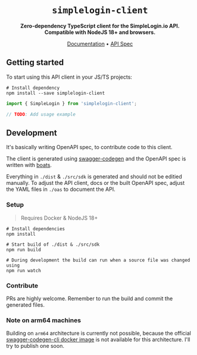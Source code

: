 <div align="center">
  <h1><code>simplelogin-client</code></h1>
  <p>
    <strong>Zero-dependency TypeScript client for the SimpleLogin.io API. Compatible with NodeJS 18+ and browsers.</strong>
  </p>
  <p>
    <a href="">Documentation</a> • <a href="">API Spec</a> 
  </p>
</div>

## Getting started

To start using this API client in your JS/TS projects:

```shell
# Install dependency
npm install --save simplelogin-client
```

```typescript
import { SimpleLogin } from 'simplelogin-client';

// TODO: Add usage example
```

## Development

It's basically writing OpenAPI spec, to contribute code to this client.

The client is generated using [swagger-codegen](https://github.com/swagger-api/swagger-codegen) and the OpenAPI spec is written with [boats](https://github.com/j-d-carmichael/boats).

Everything in `./dist` & `./src/sdk` is generated and should not be editied manually. To adjust the API client, docs or the built OpenAPI spec, adjust the YAML files in `./oas` to document the API.

### Setup

> Requires Docker & NodeJS 18+

```shell
# Install dependencies
npm install

# Start build of ./dist & ./src/sdk
npm run build

# During development the build can run when a source file was changed using
npm run watch
```

### Contribute

PRs are highly welcome. Remember to run the build and commit the generated files.

### Note on arm64 machines

Building on `arm64` architecture is currently not possible, because the official [swagger-codegen-cli docker image](https://hub.docker.com/r/swaggerapi/swagger-codegen-cli) is not available for this architecture. I'll try to publish one soon.
